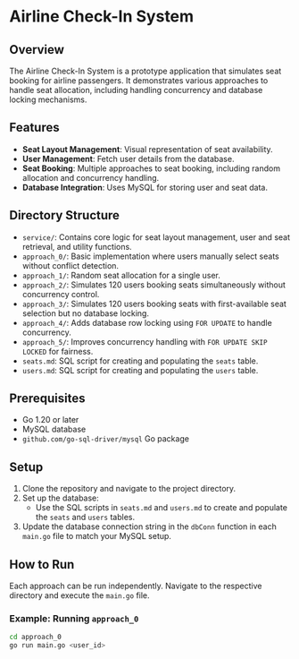 # Airline Check-In System

## Overview

The Airline Check-In System is a prototype application that simulates seat booking for airline passengers. It demonstrates various approaches to handle seat allocation, including handling concurrency and database locking mechanisms.

## Features

- **Seat Layout Management**: Visual representation of seat availability.
- **User Management**: Fetch user details from the database.
- **Seat Booking**: Multiple approaches to seat booking, including random allocation and concurrency handling.
- **Database Integration**: Uses MySQL for storing user and seat data.

## Directory Structure

- `service/`: Contains core logic for seat layout management, user and seat retrieval, and utility functions.
- `approach_0/`: Basic implementation where users manually select seats without conflict detection.
- `approach_1/`: Random seat allocation for a single user.
- `approach_2/`: Simulates 120 users booking seats simultaneously without concurrency control.
- `approach_3/`: Simulates 120 users booking seats with first-available seat selection but no database locking.
- `approach_4/`: Adds database row locking using `FOR UPDATE` to handle concurrency.
- `approach_5/`: Improves concurrency handling with `FOR UPDATE SKIP LOCKED` for fairness.
- `seats.md`: SQL script for creating and populating the `seats` table.
- `users.md`: SQL script for creating and populating the `users` table.

## Prerequisites

- Go 1.20 or later
- MySQL database
- `github.com/go-sql-driver/mysql` Go package

## Setup

1. Clone the repository and navigate to the project directory.
2. Set up the database:
    - Use the SQL scripts in `seats.md` and `users.md` to create and populate the `seats` and `users` tables.
3. Update the database connection string in the `dbConn` function in each `main.go` file to match your MySQL setup.

## How to Run

Each approach can be run independently. Navigate to the respective directory and execute the `main.go` file.

### Example: Running `approach_0`

```bash
cd approach_0
go run main.go <user_id>